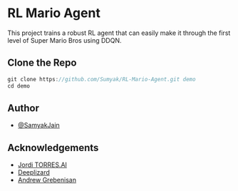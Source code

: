 # RL Mario Agent

This project trains a robust RL agent that can easily make it through the first level of Super Mario Bros using DDQN.



## Clone the Repo

```javascript
git clone https://github.com/Sumyak/RL-Mario-Agent.git demo
cd demo
```

    
## Author

- [@SamyakJain](https://github.com/Sumyak)


## Acknowledgements

 - [Jordi TORRES.AI](https://towardsdatascience.com/deep-q-network-dqn-i-bce08bdf2af)
 - [Deeplizard](https://github.com/matiassingers/awesome-readme)
 - [Andrew Grebenisan](https://blog.paperspace.com/building-double-deep-q-network-super-mario-bros/)





